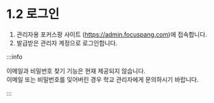 # 1.2 로그인

1. 관리자용 포커스팡 사이트 (https://admin.focuspang.com)에 접속합니다.
2. 발급받은 관리자 계정으로 로그인합니다.

:::info

이메일과 비밀번호 찾기 기능은 현재 제공되지 않습니다.  
이메일 또는 비밀번호를 잊어버린 경우 학교 관리자에게 문의하시기 바랍니다.

:::
